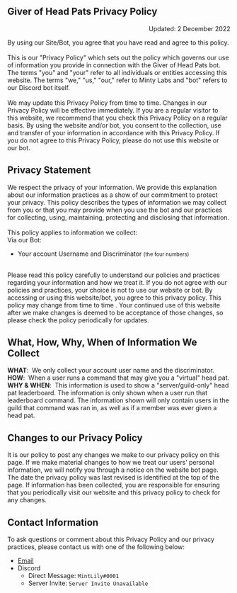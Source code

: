 <h2>Giver of Head Pats Privacy Policy</h2>
<div style="text-align: right">
  <p>Updated: 2 December 2022</p>
</div>
<div>
  <p>
    By using our Site/Bot, you agree that you have read and agree to this policy.
    <br />
    <br />
    This is our "Privacy Policy" which sets out the policy which governs our use of information you provide in connection with the Giver of Head Pats bot. The terms "you" and "your" refer to all individuals or entities accessing this
    website. The terms "we," "us," "our," refer to Minty Labs and "bot" refers to our Discord bot itself.
    <br />
    <br />
    We may update this Privacy Policy from time to time. Changes in our Privacy Policy will be effective immediately. If you are a regular visitor to this website, we recommend that you check this Privacy Policy on a regular basis. By
    using the website and/or bot, you consent to the collection, use and transfer of your information in accordance with this Privacy Policy. If you do not agree to this Privacy Policy, please do not use this website or our bot.
  </p>

  <h2>Privacy Statement</h2>
  <p>
    We respect the privacy of your information. We provide this explanation about our information practices as a show of our commitment to protect your privacy. This policy describes the types of information we may collect from you or
    that you may provide when you use the bot and our practices for collecting, using, maintaining, protecting and disclosing that information.
    <br />
    <br />
    This policy applies to information we collect:
    <br />
    Via our Bot:
  </p>

  <ul>
    <li>Your account Username and Discriminator <small>(the four numbers)</small></li>
  </ul>
  <br />
  Please read this policy carefully to understand our policies and practices regarding your information and how we treat it. If you do not agree with our policies and practices, your choice is not to use our website or bot. By accessing
  or using this website/bot, you agree to this privacy policy. This policy may change from time to time
  <span hidden>(see <a href="unset">Changes to Our Privacy Policy</a>)</span>. Your continued use of this website after we make changes is deemed to be acceptance of those changes, so please check the policy periodically for updates.

  <h2>What, How, Why, When of Information We Collect</h2>
  <p>
    <b>WHAT</b>:&nbsp; We only collect your account user name and the discriminator.
    <br />
    <b>HOW</b>:&nbsp; When a user runs a command that may give you a "virtual" head pat.
    <br />
    <b>WHY &amp; WHEN</b>:&nbsp; This information is used to show a "server/guild-only" head pat leaderboard. The information is only shown when a user run that leaderboard command. The information shown will only contain users in the
    guild that command was ran in, as well as if a member was ever given a head pat.
  </p>
  <h2>Changes to our Privacy Policy</h2>
  <p>
    It is our policy to post any changes we make to our privacy policy on this page. If we make material changes to how we treat our users’ personal information, we will notify you through a notice on the website bot page. The date the
    privacy policy was last revised is identified at the top of the page. If information has been collected, you are responsible for ensuring that you periodically visit our website and this privacy policy to check for any changes.
  </p>
  <h2>Contact Information</h2>
  <p>
    To ask questions or comment about this Privacy Policy and our privacy practices, please contact us with one of the following below:
  </p>

  <ul>
    <li><a href="mailto:admin@mintlily.lgbt?subject=GoHP%20Privacy%20Policy%20Contact%20Info%20Clicked">Email</a></li>
    <li>
      Discord
      <ul>
        <li>Direct Message: <code>MintLily#0001</code></li>
        <li>Server Invite: <code>Server Invite Unavailable</code></li>
      </ul>
    </li>
  </ul>
</div>
